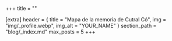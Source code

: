 +++
title = ""

[extra]
header = { title = "Mapa de la memoria de Cutral Có", img = "img/_profile.webp", img_alt = "YOUR_NAME" }
section_path = "blog/_index.md"
max_posts = 5
+++

